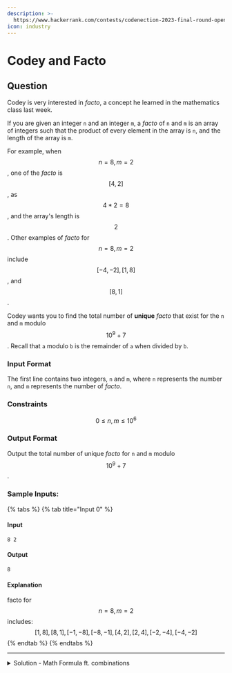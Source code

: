 ```yaml
---
description: >-
  https://www.hackerrank.com/contests/codenection-2023-final-round-open-category/challenges/cn-c9
icon: industry
---
```


# Codey and Facto

## Question

Codey is very interested in _facto_, a concept he learned in the mathematics class last week.

If you are given an integer `n` and an integer `m`, a _facto_ of `n` and `m` is an array of integers such that the product of every element in the array is `n`, and the length of the array is `m`.

For example, when $$n=8, m=2$$, one of the _facto_ is $$[4, 2]$$, as $$4 * 2 = 8$$, and the array's length is $$2$$. Other examples of _facto_ for  $$n=8,m=2$$include $$[-4,-2],[1,8]$$, and $$[8,1]$$.

Codey wants you to find the total number of **unique** _facto_ that exist for the `n` and `m` modulo $$10^9+7$$. Recall that `a` modulo `b` is the remainder of `a` when divided by `b`.

### Input Format

The first line contains two integers, `n` and `m`, where `n` represents the number `n`, and `m` represents the number of _facto_.

### Constraints

$$
0 \le n,m \le 10^6
$$

### Output Format

Output the total number of unique _facto_ for `n` and `m` modulo $$10^9 + 7$$.

### Sample Inputs:

{% tabs %}
{% tab title="Input 0" %}
#### Input

```
8 2
```

#### Output

```
8
```

#### Explanation

facto for $$n = 8, m=2$$ includes: $$[1,8],[8,1],[-1,-8],[-8,-1],[4,2],[2,4],[-2,-4],[-4,-2]$$
{% endtab %}
{% endtabs %}

***

<details>

<summary>Solution - Math Formula ft. combinations</summary>

Huge thanks to `_sheng_` from discord server, which gives the most important math formula for this question.

From his words, let n = 12, m = 10, first break down into factors with powers:

$$12 = 2^2 + 3^1$$

then, let $$n = p^a$$.

For each prime p with power a, we can use this formula below to find all the distribution of factors:

$$\sum {_{a+n-1}C_{n-1}}$$

For same examples, $$2^2$$ can be described as:

$$_{2+10-1}C_{10-1} = {_{11}C_9} =55$$

Meanwhile, $$3^1$$ can be described as:

$$_{1+10-1}C_{10-1} = {_{10}C_9} = 10$$

Multiply them together, $$55*10=550$$

Finally, as we have $$2^{n-1}$$ ways to arrange the remaining "1"s, so we calculate the permutation of that:

$$2^{10-1} = 512$$

Finally, multiply that number to get the final result: (mod it if needed)

$$550 * 512 = 281600$$

Feel free to use another example for that formula, so, all we need to do is convert this math formula into code.

Don't forget to MOD the answers owob!

Here's my code solution:

```python
import math

MOD = 10**9 + 7

def fcm(m, n):
    MOD = 10**9 + 7
    
    def prime_factorize(x):
        factors = {}
        d = 2
        while d * d <= x:
            while x % d == 0:
                factors[d] = factors.get(d, 0) + 1
                x //= d
            d += 1
        if x > 1:
            factors[x] = factors.get(x, 0) + 1
        return factors

    prime_factors = prime_factorize(m)

    result = 1
    for prime, exponent in prime_factors.items():
        result *= math.comb(exponent + n - 1, n - 1)
        result %= MOD

    result *= pow(2, n - 1, MOD)
    result %= MOD

    return result

m, n = map(int, input().strip().split())
print(fcm(m, n))
```

Some people had proposed a recursive solution, but it will hit `recursive depth reached` error when n > 1000, so in this question, recursive method is not able to clear all test cases.

</details>

